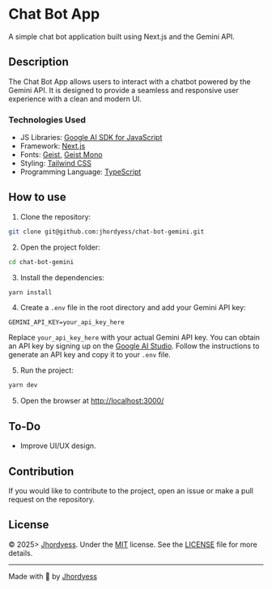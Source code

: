 # Chat Bot App

A simple chat bot application built using Next.js and the Gemini API.

## Description

The Chat Bot App allows users to interact with a chatbot powered by the Gemini API. It is designed to provide a seamless and responsive user experience with a clean and modern UI.

### Technologies Used

- JS Libraries: [Google AI SDK for JavaScript](https://www.npmjs.com/package/@google/generative-ai)
- Framework: [Next.js](https://nextjs.org/)
- Fonts: [Geist](https://fonts.google.com/specimen/Geist), [Geist Mono](https://fonts.google.com/specimen/Geist+Mono)
- Styling: [Tailwind CSS](https://tailwindcss.com/)
- Programming Language: [TypeScript](https://www.typescriptlang.org/)

## How to use

1. Clone the repository:

```bash
git clone git@github.com:jhordyess/chat-bot-gemini.git
```

2. Open the project folder:

```bash
cd chat-bot-gemini
```

3. Install the dependencies:

```bash
yarn install
```

4. Create a `.env` file in the root directory and add your Gemini API key:

```env
GEMINI_API_KEY=your_api_key_here
```

Replace `your_api_key_here` with your actual Gemini API key.
You can obtain an API key by signing up on the [Google AI Studio](https://aistudio.google.com/app/apikey). Follow the instructions to generate an API key and copy it to your `.env` file.


5. Run the project:

```bash
yarn dev
```

5. Open the browser at <http://localhost:3000/>

## To-Do

- Improve UI/UX design.

## Contribution

If you would like to contribute to the project, open an issue or make a pull request on the repository.

## License

© 2025> [Jhordyess](https://github.com/jhordyess). Under the [MIT](https://choosealicense.com/licenses/mit/) license. See the [LICENSE](./LICENSE) file for more details.

---

Made with 💪 by [Jhordyess](https://www.jhordyess.com/)
